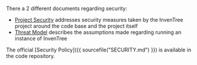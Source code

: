 
There a 2 different documents regarding security:

- [Project Security](project/security.md) addresses security measures taken by the InvenTree project around the code base and the project itself
- [Threat Model](concepts/threat_model.md) describes the assumptions made regarding running an instance of InvenTree

The official [Security Policy]({{ sourcefile("SECURITY.md") }}) is available in the code repository.

